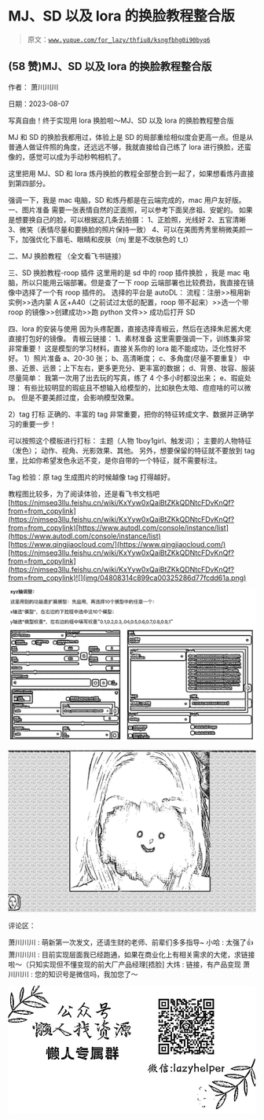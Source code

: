 # MJ、SD 以及 lora 的换脸教程整合版

> 原文：[`www.yuque.com/for_lazy/thfiu8/ksngfbhg0i90byq6`](https://www.yuque.com/for_lazy/thfiu8/ksngfbhg0i90byq6)



## (58 赞)MJ、SD 以及 lora 的换脸教程整合版 

作者： 萧川川川 

日期：2023-08-07 

写真自由！终于实现用 lora 换脸啦～MJ、SD 以及 lora 的换脸教程整合版 

MJ 和 SD 的换脸我都用过，体验上是 SD 的局部重绘相似度会更高一点。但是从普通人做证件照的角度，还远远不够，我就直接给自己练了 lora 进行换脸，还蛮像的，感觉可以成为手动秒鸭相机了。 

这里把用 MJ、SD 和 lora 炼丹换脸的教程全部整合到一起了，如果想看炼丹直接到第四部分。 

强调一下，我是 mac 电脑，SD 和炼丹都是在云端完成的，mac 用户友好版。 一、图片准备 需要一张表情自然的正面照，可以参考下面吴彦祖、安妮的。 如果是想要换自己的脸，可以根据这几条去拍摄： 1、正脸照，光线好 2、五官清晰 3、微笑（表情尽量和要换脸的照片保持一致） 4、可以在美图秀秀里稍微美颜一下，加强优化下眉毛、眼睛和皮肤（mj 里是不改肤色的 t_t） 

二、MJ 换脸教程 （全文看飞书链接） 

三、SD 换脸教程-roop 插件 这里用的是 sd 中的 roop 插件换脸 ，我是 mac 电脑，所以只能用云端部署。但是查了一下 roop 云端部署也比较费劲，我直接在镜像中选择了一个有 roop 插件的。 选择的平台是 autoDL： 流程：注册>>租用新实例>>选内蒙 A 区+A40（之前试过太低的配置，roop 带不起来）>>选一个带 roop 的镜像>>创建成功>>跑 python 文件>> 成功后打开 SD 

四、lora 的安装与使用 因为头疼配置，直接选择青椒云，然后在选择朱尼酱大佬直接打包好的镜像。 青椒云链接： 1、素材准备 这里需要强调一下，训练集非常非常重要！ 这是模型的学习材料，直接关系你的 lora 能不能成功，泛化性好不好。 1）照片准备 a、20-30 张； b、高清晰度； c、多角度(尽量不要重复） 中景、近景、远景；上下左右，更多更充分、更丰富的数据； d、背景、妆容、服装尽量简单： 我第一次用了出去玩的写真，练了 4 个多小时都没出来； e、瑕疵处理： 有些比较明显的瑕疵且不想输入给模型的，比如肤色太暗、痘痘啥的可以微 p。 但是不要美颜过度，会影响模型效果。 

2）tag 打标 正确的、丰富的 tag 非常重要，把你的特征转成文字、数据并正确学习的重要一步！ 

可以按照这个模板进行打标： 主题（人物 1boy1girl、触发词）； 主要的人物特征（发色）； 动作、视角、光影效果、其他。 另外，想要保留的特征就不要放到 tag 里，比如你希望发色永远不变，是你自带的一个特征，就不需要标注。 

Tag 检验：原 tag 生成图片的时候越像 tag 打得越好。 

教程图比较多，为了阅读体验，还是看飞书文档吧[https://njmseq3llu.feishu.cn/wiki/KxYyw0xQaiBtZKkQDNtcFDvKnQf?from=from_copylink](https://njmseq3llu.feishu.cn/wiki/KxYyw0xQaiBtZKkQDNtcFDvKnQf?from=from_copylink)[https://www.autodl.com/console/instance/list](https://www.autodl.com/console/instance/list)[https://www.qingjiaocloud.com/](https://www.qingjiaocloud.com/)[https://njmseq3llu.feishu.cn/wiki/KxYyw0xQaiBtZKkQDNtcFDvKnQf?from=from_copylink](https://njmseq3llu.feishu.cn/wiki/KxYyw0xQaiBtZKkQDNtcFDvKnQf?from=from_copylink)![](img/04808314c899ca00325286d77fcdd61a.png)  

![](img/40c24634dc562faa41f5f31b683d9bc5.png) 

![](img/6051d92819bedd71973e0cfc4af91fed.png)  

评论区： 

萧川川川 : 萌新第一次发文，还请生财的老师、前辈们多多指导~ 小哈 : 太强了👍 萧川川川 : 目前实现层面我已经跑通，如果在商业化上有相关需求的大佬，求链接啦～（只知实现但不懂变现的前大厂产品经理[捂脸] 大炜 : 链接，有产品变现 萧川川川 : 您的知识号是微信吗，我加您了～ 

![](img/894d30a529e7c37bcd3392323c99941c.png)  